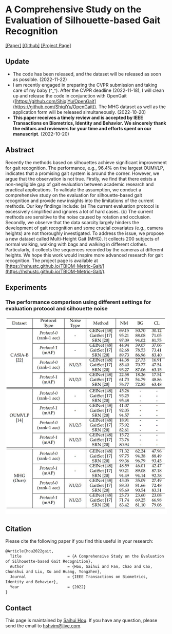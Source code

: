 # A Comprehensive Study on the Evaluation of Silhouette-based Gait Recognition
[[Paper]](https://ieeexplore.ieee.org/document/9928336) [[Github]](https://github.com/hshustc/TBIOM-Metric-Gait) [[Project Page]](https://hshustc.github.io/TBIOM-Metric-Gait/)

## Update
- The code has been released, and the dataset will be released as soon as possible. (2022-11-22)
- I am recently engaged in preparing the CVPR submission and taking care of my baby (^_^). After the CVPR deadline (2022-11-18), I will clean up and release the code in conjunction with OpenGait ([https://github.com/ShiqiYu/OpenGait](https://github.com/ShiqiYu/OpenGait)). The MHG dataset as well as the application form will be released simultaneously. (2022-10-20)
- **This paper receives a timely review and is accepted by IEEE Transactions on Biometrics, Identity and Behavior. We sincerely thank the editors and reviewers for your time and efforts spent on our manuscript**. (2022-10-20)


## Abstract

Recently the methods based on silhouettes achieve significant improvement for gait recognition. The performance, e.g., 96.4% on the largest OUMVLP, indicates that a promising gait system is around the corner. However, we argue that the observation is not true. Firstly, we find that there exists a non-negligible gap of gait evaluation between academic research and practical applications. To validate the assumption, we conduct a comprehensive study on the evaluation for silhouette-based gait recognition and provide new insights into the limitations of the current methods. Our key findings include: (a) The current evaluation protocol is excessively simplified and ignores a lot of hard cases. (b) The current methods are sensitive to the noise caused by rotation and occlusion. Secondly, we observe that the data scarcity largely hinders the development of gait recognition and some crucial covariates (e.g., camera heights) are not thoroughly investigated. To address the issue, we propose a new dataset called Multi-Height Gait (MHG). It collects 200 subjects of normal walking, walking with bags and walking in different clothes. Particularly, it collects the sequences recorded by the cameras at different heights. We hope this work would inspire more advanced research for gait recognition. The project page is available at [https://hshustc.github.io/TBIOM-Metric-Gait/](https://hshustc.github.io/TBIOM-Metric-Gait/).

## Experiments
### The performance comparison using different settings for evaluation protocol and silhouette noise
![](comparison.jpg)


## Citation
Please cite the following paper if you find this useful in your research:
```
@Article{hou2022gait,
  Title                    = {A Comprehensive Study on the Evaluation of Silhouette-based Gait Recognition},
  Author                   = {Hou, Saihui and Fan, Chao and Cao, Chunshui and Liu, Xu and Huang, Yongzhen},
  Journal                  = {IEEE Transactions on Biometrics, Identity and Behavior},
  Year                     = {2022}
}
```

## Contact
This page is maintained by [Saihui Hou](https://hshustc.github.io/). If you have any question, please send the email to [hshvim@live.com](mailto:hshvim@live.com).



